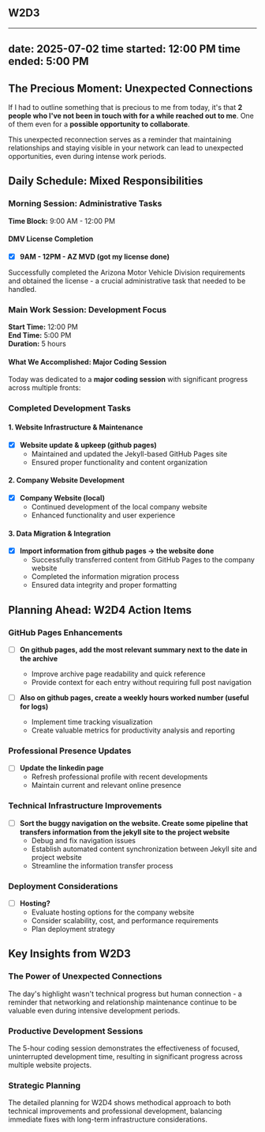 ## W2D3

---
date: 2025-07-02
time started: 12:00 PM
time ended: 5:00 PM
---

## The Precious Moment: Unexpected Connections

If I had to outline something that is precious to me from today, it's that **2 people who I've not been in touch with for a while reached out to me**. One of them even for a **possible opportunity to collaborate**.

This unexpected reconnection serves as a reminder that maintaining relationships and staying visible in your network can lead to unexpected opportunities, even during intense work periods.

## Daily Schedule: Mixed Responsibilities

### Morning Session: Administrative Tasks
**Time Block:** 9:00 AM - 12:00 PM

#### DMV License Completion
- [x] **9AM - 12PM - AZ MVD (got my license done)**

Successfully completed the Arizona Motor Vehicle Division requirements and obtained the license - a crucial administrative task that needed to be handled.

### Main Work Session: Development Focus
**Start Time:** 12:00 PM  
**End Time:** 5:00 PM  
**Duration:** 5 hours

#### What We Accomplished: Major Coding Session

Today was dedicated to a **major coding session** with significant progress across multiple fronts:

### Completed Development Tasks

#### 1. Website Infrastructure & Maintenance
- [x] **Website update & upkeep (github pages)**
  - Maintained and updated the Jekyll-based GitHub Pages site
  - Ensured proper functionality and content organization

#### 2. Company Website Development
- [x] **Company Website (local)**
  - Continued development of the local company website
  - Enhanced functionality and user experience

#### 3. Data Migration & Integration
- [x] **Import information from github pages → the website done**
  - Successfully transferred content from GitHub Pages to the company website
  - Completed the information migration process
  - Ensured data integrity and proper formatting

## Planning Ahead: W2D4 Action Items

### GitHub Pages Enhancements
- [ ] **On github pages, add the most relevant summary next to the date in the archive**
  - Improve archive page readability and quick reference
  - Provide context for each entry without requiring full post navigation

- [ ] **Also on github pages, create a weekly hours worked number (useful for logs)**
  - Implement time tracking visualization
  - Create valuable metrics for productivity analysis and reporting

### Professional Presence Updates
- [ ] **Update the linkedin page**
  - Refresh professional profile with recent developments
  - Maintain current and relevant online presence

### Technical Infrastructure Improvements
- [ ] **Sort the buggy navigation on the website. Create some pipeline that transfers information from the jekyll site to the project website**
  - Debug and fix navigation issues
  - Establish automated content synchronization between Jekyll site and project website
  - Streamline the information transfer process

### Deployment Considerations
- [ ] **Hosting?**
  - Evaluate hosting options for the company website
  - Consider scalability, cost, and performance requirements
  - Plan deployment strategy

## Key Insights from W2D3

### The Power of Unexpected Connections
The day's highlight wasn't technical progress but human connection - a reminder that networking and relationship maintenance continue to be valuable even during intensive development periods.

### Productive Development Sessions
The 5-hour coding session demonstrates the effectiveness of focused, uninterrupted development time, resulting in significant progress across multiple website projects.

### Strategic Planning
The detailed planning for W2D4 shows methodical approach to both technical improvements and professional development, balancing immediate fixes with long-term infrastructure considerations.